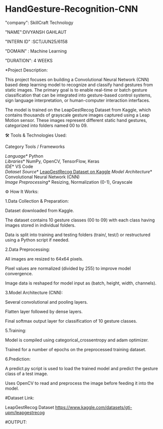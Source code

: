 # HandGesture-Recognition-CNN

"company": SkillCraft Technology

"NAME":DIVYANSH GAHLAUT

"INTERN ID" :SCT/JUN25/6158

"DOMAIN" : Machine Learning

"DURATION": 4 WEEKS

*Project Description:

This project focuses on building a Convolutional Neural Network (CNN) based deep learning model to recognize and classify hand gestures from static images. The primary goal is to enable real-time or batch gesture classification that can be integrated into gesture-based control systems, sign language interpretation, or human-computer interaction interfaces.

The model is trained on the LeapGestRecog Dataset from Kaggle, which contains thousands of grayscale gesture images captured using a Leap Motion sensor. These images represent different static hand gestures, categorized into folders named 00 to 09.

🛠️ Tools & Technologies Used:

 Category               Tools / Frameworks                                                                       

*Language**             Python                                                                                   
*Libraries**            NumPy, OpenCV, TensorFlow, Keras                                                        
*IDE**                  VS Code                                                                                  
*Dataset Source**       [LeapGestRecog Dataset on Kaggle](https://www.kaggle.com/datasets/gti-upm/leapgestrecog) 
*Model Architecture**   Convolutional Neural Network (CNN)                                                       
*Image Preprocessing**  Resizing, Normalization (0-1), Grayscale   

⚙️ How It Works:

1.Data Collection & Preparation:

Dataset downloaded from Kaggle.

The dataset contains 10 gesture classes (00 to 09) with each class having images stored in individual folders.

Data is split into training and testing folders (train/, test/) or restructured using a Python script if needed.

2.Data Preprocessing:

All images are resized to 64x64 pixels.

Pixel values are normalized (divided by 255) to improve model convergence.

Image data is reshaped for model input as (batch, height, width, channels).

3.Model Architecture (CNN):

Several convolutional and pooling layers.

Flatten layer followed by dense layers.

Final softmax output layer for classification of 10 gesture classes.

5.Training:

Model is compiled using categorical_crossentropy and adam optimizer.

Trained for a number of epochs on the preprocessed training dataset.

6.Prediction:

A predict.py script is used to load the trained model and predict the gesture class of a test image.

Uses OpenCV to read and preprocess the image before feeding it into the model.

#Dataset Link:
 
LeapGestRecog Dataset
https://www.kaggle.com/datasets/gti-upm/leapgestrecog

#OUTPUT:

